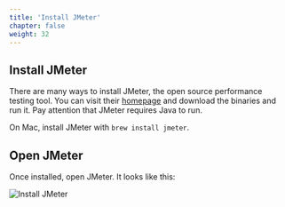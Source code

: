 ```yaml
---
title: 'Install JMeter'
chapter: false
weight: 32
---
```


## Install JMeter

There are many ways to install JMeter, the open source performance testing tool. You can visit their [homepage](https://jmeter.apache.org/download_jmeter.cgi) and download the binaries and run it. Pay attention that JMeter requires Java to run.

On Mac, install JMeter with `brew install jmeter`.

## Open JMeter

Once installed, open JMeter. It looks like this:

![Install JMeter](/images/intermediate/autoscaling/service-autoscaling-jmeter.png)
